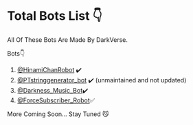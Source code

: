 # Total Bots List 👇
All Of These Bots Are Made By DarkVerse. 

Bots👇
1) [@HinamiChanRobot](https://t.me/HinamiChanRobot) ✔️
2) [@PTstringgenerator_bot](https://t.me/PTstringgenerator_bot) ✔️ (unmaintained and not updated) 
3) [@Darkness_Music_Bot](https://t.me/Darkness_Music_Bot)✔️
4) [@ForceSubscriber_Robot](https://t.me/ForceSubscriber_Robot)✅

More Coming Soon... Stay Tuned 😼
